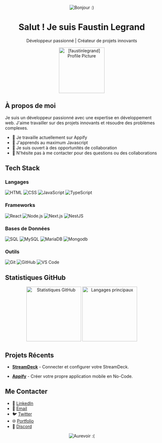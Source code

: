 <!-- Header -->
<p align="center">
  <img src="https://img.shields.io/badge/Bonjour%20!%20Bienvenue%20sur%20mon%20profil%20GitHub%20!-brightgreen?style=for-the-badge" alt="Bonjour :)" />
</p>

<!-- Title -->
<h1 align="center">Salut ! Je suis Faustin Legrand</h1>
<p align="center">Développeur passionné | Créateur de projets innovants</p>

<!-- Profile Picture -->
<p align="center">
  <img src="https://avatars.githubusercontent.com/u/0000000?v=4" alt="[faustinlegrand] Profile Picture" width="150" />
</p>

<!-- About Me -->
## À propos de moi
Je suis un développeur passionné avec une expertise en développement web. J'aime travailler sur des projets innovants et résoudre des problèmes complexes.

- 🔭 Je travaille actuellement sur Appify
- 🌱 J'apprends au maximum Javascript
- 🤔 Je suis ouvert à des opportunités de collaboration
- 💬 N'hésite pas à me contacter pour des questions ou des collaborations

<!-- Tech Stack -->
## Tech Stack

### Langages
<p>
  <img src="https://img.shields.io/badge/HTML-E34F26?style=for-the-badge&logo=html5&logoColor=white" alt="HTML" />
  <img src="https://img.shields.io/badge/CSS-1572B6?style=for-the-badge&logo=css3&logoColor=white" alt="CSS" />
  <img src="https://img.shields.io/badge/JavaScript-F7DF1E?style=for-the-badge&logo=javascript&logoColor=black" alt="JavaScript" />
  <img src="https://img.shields.io/badge/TypeScript-3178C6?style=for-the-badge&logo=typescript&logoColor=white" alt="TypeScript" />
</p>

### Frameworks
<p>
  <img src="https://img.shields.io/badge/React-61DAFB?style=for-the-badge&logo=react&logoColor=black" alt="React" />
  <img src="https://img.shields.io/badge/Node.js-339933?style=for-the-badge&logo=node.js&logoColor=white" alt="Node.js" />
  <img src="https://img.shields.io/badge/Next.js-000000?style=for-the-badge&logo=next.js&logoColor=white" alt="Next.js" />
  <img src="https://img.shields.io/badge/NestJS-E0234E?style=for-the-badge&logo=nestjs&logoColor=white" alt="NestJS" />
</p>

### Bases de Données
<p>
  <img src="https://img.shields.io/badge/SQL-003B57?style=for-the-badge&logo=sqlite&logoColor=white" alt="SQL" />
  <img src="https://img.shields.io/badge/MySQL-4479A1?style=for-the-badge&logo=mysql&logoColor=white" alt="MySQL" />
  <img src="https://img.shields.io/badge/MariaDB-003545?style=for-the-badge&logo=mariadb&logoColor=white" alt="MariaDB" />
  <img src="https://img.shields.io/badge/MongoDB-880000?style=for-the-badge&logo=mongodb&logoColor=white" alt="Mongodb" />
</p>

### Outils
<p>
  <img src="https://img.shields.io/badge/Git-F05032?style=for-the-badge&logo=git&logoColor=white" alt="Git" />
  <img src="https://img.shields.io/badge/GitHub-181717?style=for-the-badge&logo=github&logoColor=white" alt="GitHub" />
  <img src="https://img.shields.io/badge/VS%20Code-007ACC?style=for-the-badge&logo=visual-studio-code&logoColor=white" alt="VS Code" />
</p>


<!-- Stats -->
## Statistiques GitHub

<p align="center">
  <img height="180em" src="https://github-readme-stats.vercel.app/api?username=faustinlegrand&show_icons=true&hide_border=true&count_private=true&include_all_commits=true&theme=dark" alt="Statistiques GitHub" />
  <img height="180em" src="https://github-readme-stats.vercel.app/api/top-langs/?username=faustinlegrand&layout=compact&hide_border=true&theme=dark" alt="Langages principaux" />
</p>

<!-- Recent Projects -->
## Projets Récents

- [**StreamDeck**](https://github.com/FaustinLegrand/StreamDeck) - Connecter et configurer votre StreamDeck. 

- [**Appify**](https://github.com/FaustinLegrand) - Créer votre propre application mobile en No-Code. 


<!-- Contact -->
## Me Contacter

- 💼 [LinkedIn](https://www.linkedin.com/in/faustinlegrand)
- 📧 [Email](mailto:faustin.legrand@outlook.com)
- 🐦 [Twitter](https://twitter.com/faustinlegrand)
- 🌐 [Portfolio](https://faustin.me)
- 💬 [Discord](https://discord.com/users/492053539292708865)

<!-- Footer -->
<p align="center">
  <img src="https://img.shields.io/badge/Merci%20de%20visiter%20mon%20profil%20!-Profitez%20de%20votre%20séjour!-blue?style=for-the-badge" alt="Aurevoir :(" />
</p>
